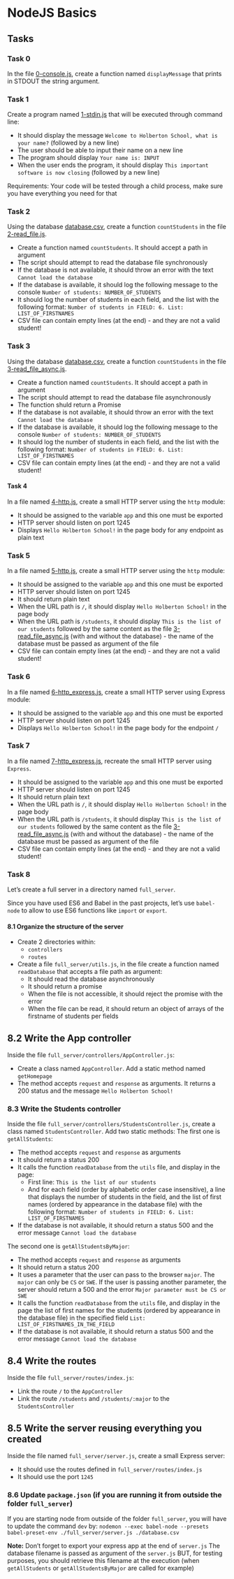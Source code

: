 # NodeJS Basics

## Tasks

### Task 0
In the file [0-console.js](0-console.js), create a function named `displayMessage` that prints in STDOUT the string argument.

### Task 1
Create a program named [1-stdin.js](1-stdin.js) that will be executed through command line:
- It should display the message `Welcome to Holberton School, what is your name?` (followed by a new line)
- The user should be able to input their name on a new line
- The program should display `Your name is: INPUT`
- When the user ends the program, it should display `This important software is now closing` (followed by a new line)

Requirements:
Your code will be tested through a child process, make sure you have everything you need for that

### Task 2
Using the database [database.csv](database.csv), create a function `countStudents` in the file [2-read_file.js](2-read_file.js).
- Create a function named `countStudents`. It should accept a path in argument
- The script should attempt to read the database file synchronously
- If the database is not available, it should throw an error with the text `Cannot load the database`
- If the database is available, it should log the following message to the console `Number of students: NUMBER_OF_STUDENTS`
- It should log the number of students in each field, and the list with the following format: `Number of students in FIELD: 6. List: LIST_OF_FIRSTNAMES`
- CSV file can contain empty lines (at the end) - and they are not a valid student!

### Task 3
Using the database [database.csv](database.csv), create a function `countStudents` in the file [3-read_file_async.js](3-read_file_async.js).
- Create a function named `countStudents`. It should accept a path in argument
- The script should attempt to read the database file asynchronously
- The function shuld return a Promise
- If the database is not available, it should throw an error with the text `Cannot load the database`
- If the database is available, it should log the following message to the console `Number of students: NUMBER_OF_STUDENTS`
- It should log the number of students in each field, and the list with the following format: `Number of students in FIELD: 6. List: LIST_OF_FIRSTNAMES`
- CSV file can contain empty lines (at the end) - and they are not a valid student!

#### Task 4
In a file named [4-http.js](4-http.js), create a small HTTP server using the `http` module:
- It should be assigned to the variable `app` and this one must be exported
- HTTP server should listen on port 1245
- Displays `Hello Holberton School!` in the page body for any endpoint as plain text

### Task 5
In a file named [5-http.js](5-http.js), create a small HTTP server using the `http` module:
- It should be assigned to the variable `app` and this one must be exported
- HTTP server should listen on port 1245
- It should return plain text
- When the URL path is `/`, it should display `Hello Holberton School!` in the page body
- When the URL path is `/students`, it should display `This is the list of our students` followed by the same content as the file [3-read_file_async.js](3-read_file_async.js) (with and without the database) - the name of the database must be passed as argument of the file
- CSV file can contain empty lines (at the end) - and they are not a valid student!

### Task 6
In a file named [6-http_express.js](6-http_express.js), create a small HTTP server using Express module:
- It should be assigned to the variable `app` and this one must be exported
- HTTP server should listen on port 1245
- Displays `Hello Holberton School!` in the page body for the endpoint `/`

### Task 7
In a file named [7-http_express.js](7-http_express.js), recreate the small HTTP server using `Express`.
- It should be assigned to the variable `app` and this one must be exported
- HTTP server should listen on port 1245
- It should return plain text
- When the URL path is `/`, it should display `Hello Holberton School!` in the page body
- When the URL path is `/students`, it should display `This is the list of our students` followed by the same content as the file [3-read_file_async.js](3-read_file_async.js) (with and without the database) - the name of the database must be passed as argument of the file
- CSV file can contain empty lines (at the end) - and they are not a valid student!

### Task 8
 Let’s create a full server in a directory named `full_server`.

Since you have used ES6 and Babel in the past projects, let’s use `babel-node` to allow to use ES6 functions like `import` or `export`.

#### 8.1 Organize the structure of the server
- Create 2 directories within:
	- `controllers`
	- `routes`
- Create a file `full_server/utils.js`, in the file create a function named `readDatabase` that accepts a file path as argument:
	- It should read the database asynchronously
	- It should return a promise
	- When the file is not accessible, it should reject the promise with the error
	- When the file can be read, it should return an object of arrays of the firstname of students per fields

## 8.2 Write the App controller
Inside the file `full_server/controllers/AppController.js`:
- Create a class named `AppController`. Add a static method named `getHomepage`
- The method accepts `request` and `response` as arguments. It returns a 200 status and the message `Hello Holberton School!`

### 8.3 Write the Students controller
Inside the file `full_server/controllers/StudentsController.js`, create a class named `StudentsController`. Add two static methods:
The first one is `getAllStudents`:
- The method accepts `request` and `response` as arguments
- It should return a status 200
- It calls the function `readDatabase` from the `utils` file, and display in the page:
	- First line: `This is the list of our students`
	- And for each field (order by alphabetic order case insensitive), a line that displays the number of students in the field, and the list of first names (ordered by appearance in the database file) with the following format: `Number of students in FIELD: 6. List: LIST_OF_FIRSTNAMES`
- If the database is not available, it should return a status 500 and the error message `Cannot load the database`

The second one is `getAllStudentsByMajor`:
- The method accepts `request` and `response` as arguments
- It should return a status 200
- It uses a parameter that the user can pass to the browser `major`. The `major` can only be `CS` or `SWE`. If the user is passing another parameter, the server should return a 500 and the error `Major parameter must be CS or SWE`
- It calls the function `readDatabase` from the `utils` file, and display in the page the list of first names for the students (ordered by appearance in the database file) in the specified field `List: LIST_OF_FIRSTNAMES_IN_THE_FIELD`
- If the database is not available, it should return a status 500 and the error message `Cannot load the database`

## 8.4 Write the routes
Inside the file `full_server/routes/index.js`:
- Link the route `/` to the `AppController`
- Link the route `/students` and `/students/:major` to the `StudentsController`

## 8.5 Write the server reusing everything you created
Inside the file named `full_server/server.js`, create a small Express server:
- It should use the routes defined in `full_server/routes/index.js`
- It should use the port `1245`

### 8.6 Update `package.json` (if you are running it from outside the folder `full_server`)
If you are starting node from outside of the folder `full_server`, you will have to update the command `dev` by: `nodemon --exec babel-node --presets babel-preset-env ./full_server/server.js ./database.csv`

**Note:**
Don’t forget to export your express app at the end of `server.js`
The database filename is passed as argument of the `server.js` BUT, for testing purposes, you should retrieve this filename at the execution (when `getAllStudents` or `getAllStudentsByMajor` are called for example)
